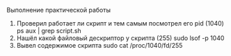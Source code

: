 Выполнение практической работы

1) Проверил работает ли скрипт и тем самым посмотрел его pid (1040)
ps aux | grep script.sh
2) Нашёл какой файловый дескриптор у скрипта (255)
 sudo lsof -p 1040
3) Вывел содержимое скрипта
sudo cat /proc/1040/fd/255
